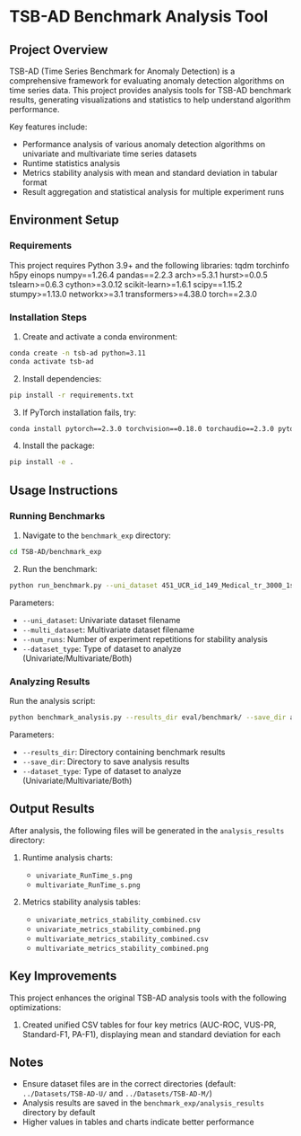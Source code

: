 # TSB-AD Benchmark Analysis Tool

## Project Overview

TSB-AD (Time Series Benchmark for Anomaly Detection) is a comprehensive framework for evaluating anomaly detection algorithms on time series data. This project provides analysis tools for TSB-AD benchmark results, generating visualizations and statistics to help understand algorithm performance.

Key features include:
- Performance analysis of various anomaly detection algorithms on univariate and multivariate time series datasets
- Runtime statistics analysis
- Metrics stability analysis with mean and standard deviation in tabular format
- Result aggregation and statistical analysis for multiple experiment runs

## Environment Setup

### Requirements

This project requires Python 3.9+ and the following libraries:
tqdm
torchinfo
h5py
einops
numpy==1.26.4
pandas==2.2.3
arch>=5.3.1
hurst>=0.0.5
tslearn>=0.6.3
cython>=3.0.12
scikit-learn>=1.6.1 
scipy==1.15.2
stumpy>=1.13.0 
networkx>=3.1
transformers>=4.38.0
torch==2.3.0


### Installation Steps

1. Create and activate a conda environment:
```bash
conda create -n tsb-ad python=3.11
conda activate tsb-ad
```

2. Install dependencies:
```bash
pip install -r requirements.txt
```

3. If PyTorch installation fails, try:
```bash
conda install pytorch==2.3.0 torchvision==0.18.0 torchaudio==2.3.0 pytorch-cuda=12.1 -c pytorch -c nvidia
```

4. Install the package:
```bash
pip install -e .
```

## Usage Instructions

### Running Benchmarks

1. Navigate to the `benchmark_exp` directory:
```bash
cd TSB-AD/benchmark_exp
```

2. Run the benchmark:
```bash
python run_benchmark.py --uni_dataset 451_UCR_id_149_Medical_tr_3000_1st_7175.csv --multi_dataset 178_Exathlon_id_5_Facility_tr_12538_1st_12638.csv --num_runs 5
```

Parameters:
- `--uni_dataset`: Univariate dataset filename
- `--multi_dataset`: Multivariate dataset filename
- `--num_runs`: Number of experiment repetitions for stability analysis
- `--dataset_type`: Type of dataset to analyze (Univariate/Multivariate/Both)

### Analyzing Results

Run the analysis script:
```bash
python benchmark_analysis.py --results_dir eval/benchmark/ --save_dir analysis_results --dataset_type Both
```

Parameters:
- `--results_dir`: Directory containing benchmark results
- `--save_dir`: Directory to save analysis results
- `--dataset_type`: Type of dataset to analyze (Univariate/Multivariate/Both)

## Output Results

After analysis, the following files will be generated in the `analysis_results` directory:

1. Runtime analysis charts:
   - `univariate_RunTime_s.png`
   - `multivariate_RunTime_s.png`

2. Metrics stability analysis tables:
   - `univariate_metrics_stability_combined.csv`
   - `univariate_metrics_stability_combined.png`
   - `multivariate_metrics_stability_combined.csv`
   - `multivariate_metrics_stability_combined.png`

## Key Improvements

This project enhances the original TSB-AD analysis tools with the following optimizations:

1. Created unified CSV tables for four key metrics (AUC-ROC, VUS-PR, Standard-F1, PA-F1), displaying mean and standard deviation for each

## Notes

- Ensure dataset files are in the correct directories (default: `../Datasets/TSB-AD-U/` and `../Datasets/TSB-AD-M/`)
- Analysis results are saved in the `benchmark_exp/analysis_results` directory by default
- Higher values in tables and charts indicate better performance